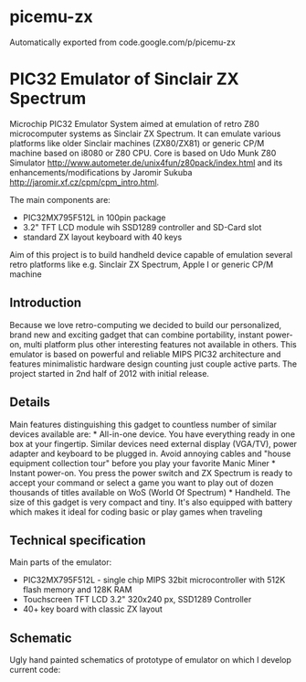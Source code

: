 # picemu-zx
Automatically exported from code.google.com/p/picemu-zx


# PIC32 Emulator of Sinclair ZX Spectrum

Microchip PIC32 Emulator System aimed at emulation of retro Z80 microcomputer systems as Sinclair ZX Spectrum. It can emulate various platforms like older Sinclair machines (ZX80/ZX81) or generic CP/M machine based on i8080 or Z80 CPU. Core is based on Udo Munk Z80 Simulator http://www.autometer.de/unix4fun/z80pack/index.html and its enhancements/modifications by Jaromir Sukuba http://jaromir.xf.cz/cpm/cpm_intro.html.

The main components are: 
* PIC32MX795F512L in 100pin package 
* 3.2" TFT LCD module wih SSD1289 controller and SD-Card slot
* standard ZX layout keyboard with 40 keys


Aim of this project is to build handheld device capable of emulation several retro platforms like e.g. Sinclair ZX Spectrum, Apple I or generic CP/M machine

## Introduction
Because we love retro-computing we decided to build our personalized, brand new and exciting gadget that can combine portability, instant power-on, multi platform plus other interesting features not available in others. This emulator is based on powerful and reliable MIPS PIC32 architecture and features minimalistic hardware design counting just couple active parts. The project started in 2nd half of 2012 with initial release.

## Details
Main features distinguishing this gadget to countless number of similar devices available are: * All-in-one device. You have everything ready in one box at your fingertip. Similar devices need external display (VGA/TV), power adapter and keyboard to be plugged in. Avoid annoying cables and "house equipment collection tour" before you play your favorite Manic Miner * Instant power-on. You press the power switch and ZX Spectrum is ready to accept your command or select a game you want to play out of dozen thousands of titles available on WoS (World Of Spectrum) * Handheld. The size of this gadget is very compact and tiny. It's also equipped with battery which makes it ideal for coding basic or play games when traveling

## Technical specification
Main parts of the emulator: 
* PIC32MX795F512L - single chip MIPS 32bit microcontroller with 512K flash memory and 128K RAM 
* Touchscreen TFT LCD 3.2" 320x240 px, SSD1289 Controller 
* 40+ key board with classic ZX layout

## Schematic
Ugly hand painted schematics of prototype of emulator on which I develop current code:

